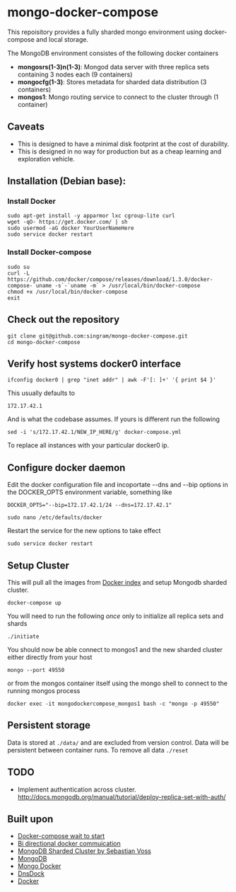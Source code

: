 # mongo-docker-compose
This repoisitory provides a fully sharded mongo environment using docker-compose and local storage.

The MongoDB environment consistes of the following docker containers

 - **mongosrs(1-3)n(1-3)**: Mongod data server with three replica sets containing 3 nodes each (9 containers)
 - **mongocfg(1-3)**: Stores metadata for sharded data distribution (3 containers)
 - **mongos1**:	Mongo routing service to connect to the cluster through (1 container)

## Caveats

 - This is designed to have a minimal disk footprint at the cost of durability.
 - This is designed in no way for production but as a cheap learning and exploration vehicle.

## Installation (Debian base):

### Install Docker

    sudo apt-get install -y apparmor lxc cgroup-lite curl
    wget -qO- https://get.docker.com/ | sh
    sudo usermod -aG docker YourUserNameHere
    sudo service docker restart

### Install Docker-compose

    sudo su
    curl -L https://github.com/docker/compose/releases/download/1.3.0/docker-compose-`uname -s`-`uname -m` > /usr/local/bin/docker-compose
    chmod +x /usr/local/bin/docker-compose
    exit

## Check out the repository

    git clone git@github.com:singram/mongo-docker-compose.git
    cd mongo-docker-compose

## Verify host systems docker0 interface

    ifconfig docker0 | grep "inet addr" | awk -F'[: ]+' '{ print $4 }'

This usually defaults to

    172.17.42.1

And is what the codebase assumes.  If yours is different run the following

    sed -i 's/172.17.42.1/NEW_IP_HERE/g' docker-compose.yml

To replace all instances with your particular docker0 ip.

## Configure docker daemon

Edit the docker configuration file and incoportate --dns and --bip options in the DOCKER_OPTS environment variable, something like

    DOCKER_OPTS="--bip=172.17.42.1/24 --dns=172.17.42.1"

    sudo nano /etc/defaults/docker

Restart the service for the new options to take effect

    sudo service docker restart


## Setup Cluster
This will pull all the images from [Docker index](https://index.docker.io/u/jacksoncage/mongo/) and setup Mongodb sharded cluster.

    docker-compose up

You will need to run the following *once* only to initialize all replica sets and shards

    ./initiate

You should now be able connect to mongos1 and the new sharded cluster either directly from your host

    mongo --port 49550

or from the mongos container itself using the mongo shell to connect to the running mongos process

    docker exec -it mongodockercompose_mongos1 bash -c "mongo -p 49550"

## Persistent storage
Data is stored at `./data/` and are excluded from version control. Data will be persistent between container runs. To remove all data `./reset`

## TODO

 - Implement authentication across cluster.  http://docs.mongodb.org/manual/tutorial/deploy-replica-set-with-auth/

## Built upon
 - [Docker-compose wait to start](http://brunorocha.org/python/dealing-with-linked-containers-dependency-in-docker-compose.html)
 - [Bi directional docker commuication](http://abdelrahmanhosny.com/2015/07/01/3-solutions-to-bi-directional-linking-problem-in-docker-compose/)
 - [MongoDB Sharded Cluster by Sebastian Voss](https://github.com/sebastianvoss/docker)
 - [MongoDB](http://www.mongodb.org/)
 - [Mongo Docker ](https://github.com/jacksoncage/mongo-docker)
 - [DnsDock](https://github.com/tonistiigi/dnsdock)
 - [Docker](https://github.com/dotcloud/docker/)
